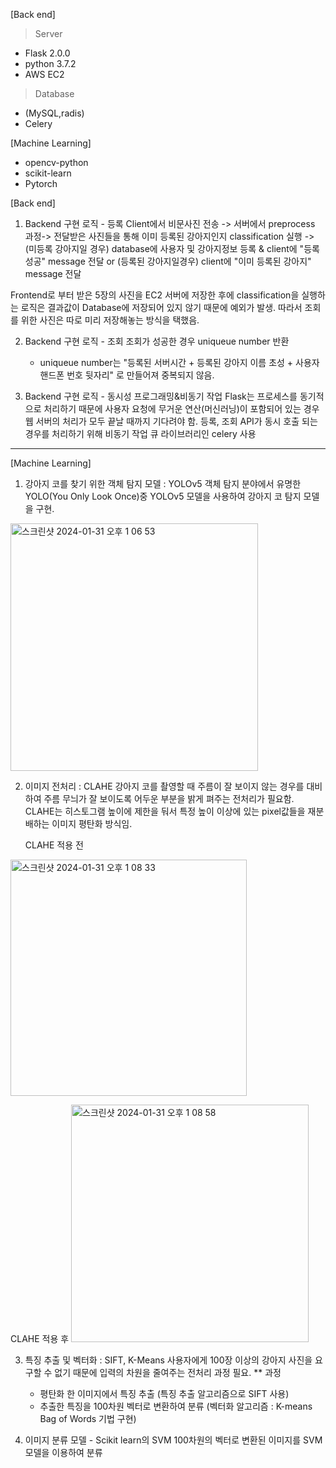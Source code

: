 [Back end]
> Server
- Flask 2.0.0
- python 3.7.2
- AWS EC2 

> Database
- (MySQL,radis)
- Celery

[Machine Learning]
- opencv-python
- scikit-learn 
- Pytorch



[Back end]
1) Backend 구현 로직 - 등록
  Client에서 비문사진 전송 -> 서버에서 preprocess 과정-> 전달받은 사진들을 통해 이미 등록된 강아지인지 classification 실행 -> (미등록 강아지일 경우) database에 사용자 및 강아지정보 등록 & client에 "등록 성공" message 전달 or (등록된 강아지일경우) client에 "이미 등록된 강아지" message 전달

  Frontend로 부터 받은 5장의 사진을 EC2 서버에 저장한 후에 classification을 실행하는 로직은 결과값이 Database에 저장되어 있지 않기 때문에 예외가 발생. 
  따라서 조회를 위한 사진은 따로 미리 저장해놓는 방식을 택했음.

2) Backend 구현 로직 - 조회
   조회가 성공한 경우 uniqueue number 반환
   
   * uniqueue number는 "등록된 서버시간 + 등록된 강아지 이름 초성 + 사용자 핸드폰 번호 뒷자리" 로 만들어져 중복되지 않음.

4) Backend 구현 로직 - 동시성 프로그래밍&비동기 작업
   Flask는 프로세스를 동기적으로 처리하기 때문에 사용자 요청에 무거운 연산(머신러닝)이 포함되어 있는 경우 웹 서버의 처리가 모두 끝날 때까지 기다려야 함.
   등록, 조회 API가 동시 호출 되는 경우를 처리하기 위해 비동기 작업 큐 라이브러리인 celery 사용



-----------------------------------------------------------------

[Machine Learning]
1) 강아지 코를 찾기 위한 객체 탐지 모델 : YOLOv5
  객체 탐지 분야에서 유명한 YOLO(You Only Look Once)중 YOLOv5 모델을 사용하여 강아지 코 탐지 모델을 구현.

<img width="396" alt="스크린샷 2024-01-31 오후 1 06 53" src="https://github.com/leeseulhui/anitime_server/assets/75656859/92736e31-b068-40a5-8191-c59aa1491f67">

   
2) 이미지 전처리 : CLAHE
   강아지 코를 촬영할 때 주름이 잘 보이지 않는 경우를 대비하여 주름 무늬가 잘 보이도록 어두운 부분을 밝게 펴주는 전처리가 필요함.
   CLAHE는 히스토그램 높이에 제한을 둬서 특정 높이 이상에 있는 pixel값들을 재분배하는 이미지 평탄화 방식임.

   CLAHE 적용 전
  <img width="378" alt="스크린샷 2024-01-31 오후 1 08 33" src="https://github.com/leeseulhui/anitime_server/assets/75656859/3f9d8146-9d1b-48f4-af7d-ad8a23410003">

  CLAHE 적용 후
  <img width="380" alt="스크린샷 2024-01-31 오후 1 08 58" src="https://github.com/leeseulhui/anitime_server/assets/75656859/eee0c11d-dbc1-4608-8b7c-61ee6126f5f3">

3) 특징 추출 및 벡터화 : SIFT, K-Means
   사용자에게 100장 이상의 강아지 사진을 요구할 수 없기 때문에 입력의 차원을 줄여주는 전처리 과정 필요.
   ** 과정
   - 평탄화 한 이미지에서 특징 추출 (특징 추출 알고리즘으로 SIFT 사용)
   - 추출한 특징을 100차원 벡터로 변환하여 분류 (벡터화 알고리즘 : K-means Bag of Words 기법 구현)
  
4) 이미지 분류 모델 - Scikit learn의 SVM
   100차원의 벡터로 변환된 이미지를 SVM 모델을 이용하여 분류
   
   
